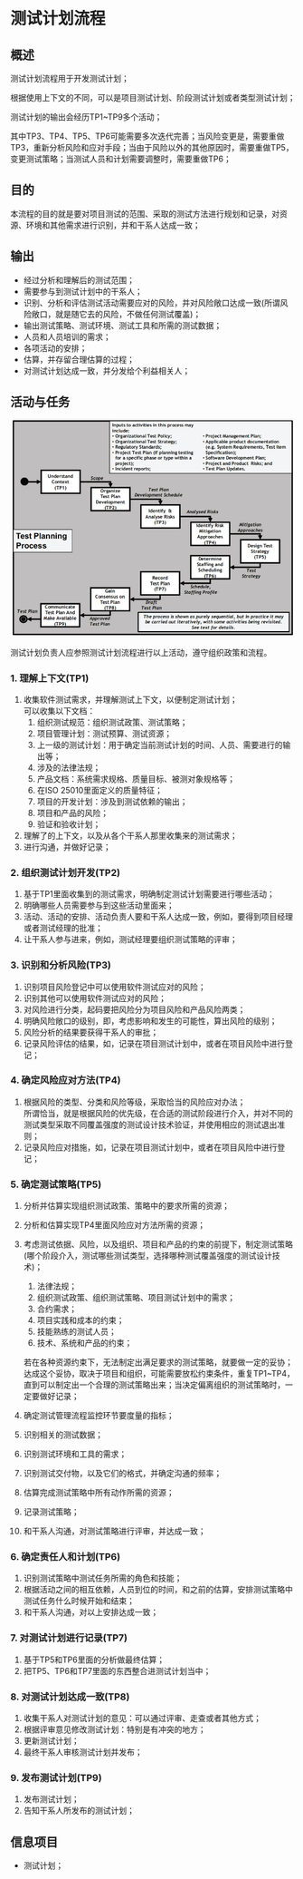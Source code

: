 # 测试计划流程

## 概述

测试计划流程用于开发测试计划；

根据使用上下文的不同，可以是项目测试计划、阶段测试计划或者类型测试计划；

测试计划的输出会经历TP1\~TP9多个活动；

其中TP3、TP4、TP5、TP6可能需要多次迭代完善；当风险变更是，需要重做TP3，重新分析风险和应对手段；当由于风险以外的其他原因时，需要重做TP5，变更测试策略；当测试人员和计划需要调整时，需要重做TP6；

## 目的

本流程的目的就是要对项目测试的范围、采取的测试方法进行规划和记录，对资源、环境和其他需求进行识别，并和干系人达成一致；

## 输出

* 经过分析和理解后的测试范围；
* 需要参与到测试计划中的干系人；
* 识别、分析和评估测试活动需要应对的风险，并对风险敞口达成一致(所谓风险敞口，就是随它去的风险，不做任何测试覆盖)；
* 输出测试策略、测试环境、测试工具和所需的测试数据；
* 人员和人员培训的需求；
* 各项活动的安排；
* 估算，并存留合理估算的过程；
* 对测试计划达成一致，并分发给个利益相关人；

## 活动与任务

![](<../../../../../.gitbook/assets/image (71).png>)

测试计划负责人应参照测试计划流程进行以上活动，遵守组织政策和流程。

### **1. 理解上下文(TP1)**

1. 收集软件测试需求，并理解测试上下文，以便制定测试计划；\
   可以收集以下文档：
   1. 组织测试规范：组织测试政策、测试策略；
   2. 项目管理计划：测试预算、测试资源；
   3. 上一级的测试计划：用于确定当前测试计划的时间、人员、需要进行的输出等；
   4. 涉及的法律法规；
   5. 产品文档：系统需求规格、质量目标、被测对象规格等；
   6. 在ISO 25010里面定义的质量特征；
   7. 项目的开发计划：涉及到测试依赖的输出；
   8. 项目和产品的风险；
   9. 验证和验收计划；
2. 理解了的上下文，以及从各个干系人那里收集来的测试需求；
3. 进行沟通，并做好记录；

### **2. 组织测试计划开发(TP2)**

1. 基于TP1里面收集到的测试需求，明确制定测试计划需要进行哪些活动；
2. 明确哪些人员需要参与到这些活动里面来；
3. 活动、活动的安排、活动负责人要和干系人达成一致，例如，要得到项目经理或者测试经理的批准；
4. 让干系人参与进来，例如，测试经理要组织测试策略的评审；

### **3. 识别和分析风险(TP3)**

1. 识别项目风险登记中可以使用软件测试应对的风险；
2. 识别其他可以使用软件测试应对的风险；
3. 对风险进行分类，起码要把风险分为项目风险和产品风险两类；
4. 明确风险敞口的级别，即，考虑影响和发生的可能性，算出风险的级别；
5. 风险分析的结果要获得干系人的审批；
6. 记录风险评估的结果，如，记录在项目测试计划中，或者在项目风险中进行登记；

### **4. 确定风险应对方法(TP4)**

1. 根据风险的类型、分类和风险等级，采取恰当的风险应对办法；\
   所谓恰当，就是根据风险的优先级，在合适的测试阶段进行介入，并对不同的测试类型采取不同覆盖强度的测试设计技术验证，并使用相应的测试退出准则；
2. 记录风险应对措施，如，记录在项目测试计划中，或者在项目风险中进行登记；

### **5. 确定测试策略(TP5)**

1. 分析并估算实现组织测试政策、策略中的要求所需的资源；
2. 分析和估算实现TP4里面风险应对方法所需的资源；
3.  考虑测试依据、风险，以及组织、项目和产品的约束的前提下，制定测试策略(哪个阶段介入，测试哪些测试类型，选择哪种测试覆盖强度的测试设计技术)；

    1. 法律法规；
    2. 组织测试政策、组织测试策略、项目测试计划中的需求；
    3. 合约需求；
    4. 项目实践和成本的约束；
    5. 技能熟练的测试人员；
    6. 技术、系统和产品的约束；

    若在各种资源约束下，无法制定出满足要求的测试策略，就要做一定的妥协；达成这个妥协，取决于项目和组织，可能需要放松约束条件，重复TP1\~TP4，直到可以制定出一个合理的测试策略出来；当决定偏离组织的测试策略时，一定要做好记录；
4. 确定测试管理流程监控环节要度量的指标；
5. 识别相关的测试数据；
6. 识别测试环境和工具的需求；
7. 识别测试交付物，以及它们的格式，并确定沟通的频率；
8. 估算完成测试策略中所有动作所需的资源；
9. 记录测试策略；
10. 和干系人沟通，对测试策略进行评审，并达成一致；

### **6. 确定责任人和计划(TP6)**

1. 识别测试策略中测试任务所需的角色和技能；
2. 根据活动之间的相互依赖，人员到位的时间，和之前的估算，安排测试策略中测试任务什么时候开始和结束；
3. 和干系人沟通，对以上安排达成一致；

### **7. 对测试计划进行记录(TP7)**

1. 基于TP5和TP6里面的分析做最终估算；
2. 把TP5、TP6和TP7里面的东西整合进测试计划当中；

### **8. 对测试计划达成一致(TP8)**

1. 收集干系人对测试计划的意见：可以通过评审、走查或者其他方式；
2. 根据评审意见修改测试计划：特别是有冲突的地方；
3. 更新测试计划；
4. 最终干系人审核测试计划并发布；

### **9. 发布测试计划(TP9)**

1. 发布测试计划；
2. 告知干系人所发布的测试计划；

## **信息项目**

* 测试计划；
